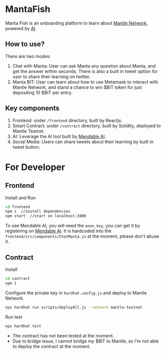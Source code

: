 # MantaFish

Manta Fish is an onboarding platform to learn about [Mantle Network](https://www.mantle.xyz/), powered by [AI](https://www.mendable.ai/).  

## How to use?
There are two modes:
1. Chat with Manta: User can ask Manta any question about Manta, and get the answer within seconds. There is also a built in tweet option for user to share their learning on twitter.
2. Manta BIT: User can learn about how to use Metamask to interact with Mantle Network, and stand a chance to win $BIT token for just depositing 10 $BIT per entry. 

## Key components
1. Frontend: under `/frontend` directory, built by Reactjs.
2. Smart Contract: under `/contract` directory, built by Solidity, deployed to Mantle Testnet.
3. AI: Leverage the AI tool built by [Mendable AI](https://www.mendable.ai/).
4. Social Media: Users can share tweets about their learning by built in tweet button.

# For Developer
## Frontend
Install and Run
```bash
cd frontend
npm i  //install dependencies
npm start  //start on localhost:3000
```

To use Mendable AI, you will need the `anon_key`, you can get it by registering on [Mendable AI](https://www.mendable.ai/).
It is hardcoded into the `frontend/src/components/ChatManta.js` at the moment, please don't abuse it.

## Contract
Install

```bash
cd contract
npm i
```

Configure the private key in `hardhat.config.js` and deploy to Mantle Network.

```bash
npx hardhat run scripts/deployAll.js --network mantle-testnet
```

Run test

```bash
npx hardhat test
```

* The contract has not been tested at the moment.
* Due to bridge issue, I cannot bridge my $BIT to Mantle, so I'm not able to deploy the contract at the moment.

